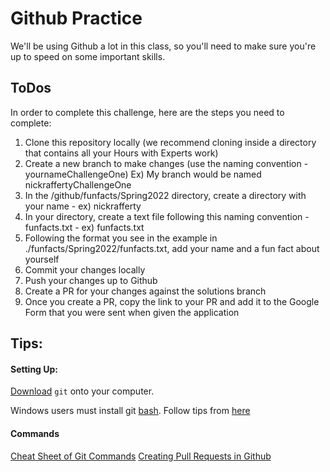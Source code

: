 # Github Practice
We'll be using Github a lot in this class, so you'll need to make sure you're up to speed on some important skills.

## ToDos
In order to complete this challenge, here are the steps you need to complete:
1. Clone this repository locally (we recommend cloning inside a directory that contains all your Hours with Experts work)
2. Create a new branch to make changes (use the naming convention - yournameChallengeOne)
Ex) My branch would be named nickraffertyChallengeOne
3. In the /github/funfacts/Spring2022 directory, create a directory with your name - ex) nickrafferty
4. In your directory, create a text file following this naming convention - funfacts.txt - ex) funfacts.txt
5. Following the format you see in the example in ./funfacts/Spring2022/funfacts.txt, add your name and a fun fact about yourself
6. Commit your changes locally
7. Push your changes up to Github
8. Create a PR for your changes against the solutions branch 
9. Once you create a PR, copy the link to your PR and add it to the Google Form that you were sent when given the application


## Tips:
#### Setting Up: 
[Download](https://git-scm.com/book/en/v2/Getting-Started-Installing-Git) `git` onto your computer.

Windows users must install git [bash](https://gitforwindows.org/). Follow tips from [here](http://hourswith.expert/docs/getting-started/)


#### Commands
[Cheat Sheet of Git Commands](http://guides.beanstalkapp.com/version-control/common-git-commands.html)
[Creating Pull Requests in Github](https://opensource.com/article/19/7/create-pull-request-github)
